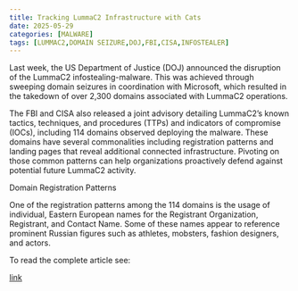 ```yaml
---
title: Tracking LummaC2 Infrastructure with Cats
date: 2025-05-29
categories: [MALWARE]
tags: [LUMMAC2,DOMAIN SEIZURE,DOJ,FBI,CISA,INFOSTEALER]
---
```


Last week, the US Department of Justice (DOJ) announced the disruption of the LummaC2 infostealing-malware. This was achieved through sweeping domain seizures in coordination with Microsoft, which resulted in the takedown of over 2,300 domains associated with LummaC2 operations. 

The FBI and CISA also released a joint advisory detailing LummaC2’s known tactics, techniques, and procedures (TTPs) and indicators of compromise (IOCs), including 114 domains observed deploying the malware. These domains have several commonalities including registration patterns and landing pages that reveal additional connected infrastructure. Pivoting on those common patterns can help organizations proactively defend against potential future LummaC2 activity.

Domain Registration Patterns

One of the registration patterns among the 114 domains is the usage of individual, Eastern European names for the Registrant Organization, Registrant, and Contact Name. Some of these names appear to reference prominent Russian figures such as athletes, mobsters, fashion designers, and actors.


To read the complete article see:

[link](https://www.domaintools.com/resources/blog/tracking-lummac2-infrastructure-with-cats/) 
